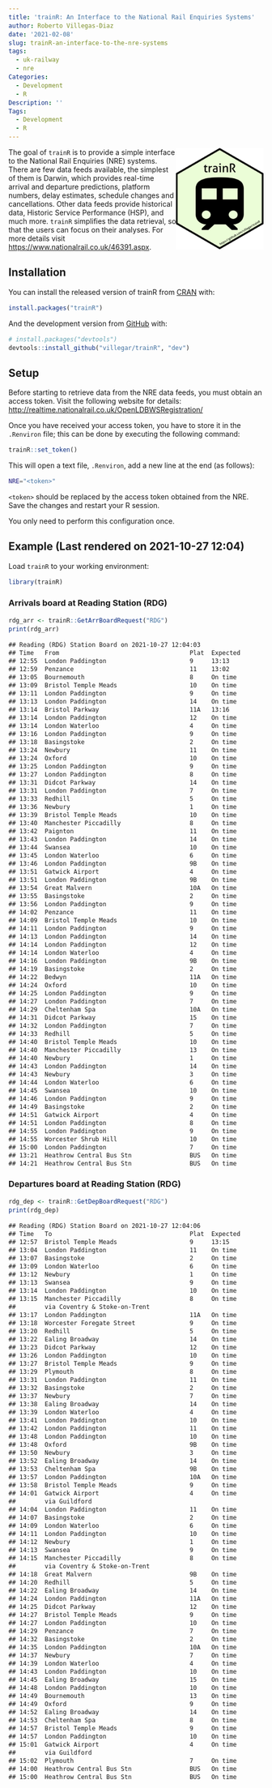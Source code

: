 ```yaml
---
title: 'trainR: An Interface to the National Rail Enquiries Systems'
author: Roberto Villegas-Diaz
date: '2021-02-08'
slug: trainR-an-interface-to-the-nre-systems
tags:
  - uk-railway
  - nre
Categories:
  - Development
  - R
Description: ''
Tags:
  - Development
  - R
---
```


<img src="https://raw.githubusercontent.com/villegar/trainR/main/inst/images/logo.png" alt="logo" align="right" height=200px/>

The goal of `trainR` is to provide a simple interface to the 
National Rail Enquiries (NRE) systems. There are few data feeds 
available, the simplest of them is Darwin, which provides real-time 
arrival and departure predictions, platform numbers, delay estimates, 
schedule changes and cancellations. Other data feeds provide historical 
data, Historic Service Performance (HSP), and much more. `trainR` 
simplifies the data retrieval, so that the users can focus on their 
analyses. For more details visit 
https://www.nationalrail.co.uk/46391.aspx.

## Installation

You can install the released version of trainR from [CRAN](https://CRAN.R-project.org) with:

``` r
install.packages("trainR")
```

And the development version from [GitHub](https://github.com/) with:

``` r
# install.packages("devtools")
devtools::install_github("villegar/trainR", "dev")
```

## Setup
Before starting to retrieve data from the NRE data feeds, you must obtain an access token. 
Visit the following website for details: http://realtime.nationalrail.co.uk/OpenLDBWSRegistration/

Once you have received your access token, you have to store it in the `.Renviron` file; this can be 
done by executing the following command:


```r
trainR::set_token()
```

This will open a text file, `.Renviron`, add a new line at the end (as follows):

```bash
NRE="<token>"
```

`<token>` should be replaced by the access token obtained from the NRE. Save the changes and restart 
your R session.

You only need to perform this configuration once.

## Example (Last rendered on 2021-10-27 12:04)

Load `trainR` to your working environment:

```r
library(trainR)
```

### Arrivals board at Reading Station (RDG)


```r
rdg_arr <- trainR::GetArrBoardRequest("RDG")
print(rdg_arr)
```

```
## Reading (RDG) Station Board on 2021-10-27 12:04:03
## Time   From                                    Plat  Expected
## 12:55  London Paddington                       9     13:13
## 12:59  Penzance                                11    13:02
## 13:05  Bournemouth                             8     On time
## 13:09  Bristol Temple Meads                    10    On time
## 13:11  London Paddington                       9     On time
## 13:13  London Paddington                       14    On time
## 13:14  Bristol Parkway                         11A   13:16
## 13:14  London Paddington                       12    On time
## 13:14  London Waterloo                         4     On time
## 13:16  London Paddington                       9     On time
## 13:18  Basingstoke                             2     On time
## 13:24  Newbury                                 11    On time
## 13:24  Oxford                                  10    On time
## 13:25  London Paddington                       9     On time
## 13:27  London Paddington                       8     On time
## 13:31  Didcot Parkway                          14    On time
## 13:31  London Paddington                       7     On time
## 13:33  Redhill                                 5     On time
## 13:36  Newbury                                 1     On time
## 13:39  Bristol Temple Meads                    10    On time
## 13:40  Manchester Piccadilly                   8     On time
## 13:42  Paignton                                11    On time
## 13:43  London Paddington                       14    On time
## 13:44  Swansea                                 10    On time
## 13:45  London Waterloo                         6     On time
## 13:46  London Paddington                       9B    On time
## 13:51  Gatwick Airport                         4     On time
## 13:51  London Paddington                       9B    On time
## 13:54  Great Malvern                           10A   On time
## 13:55  Basingstoke                             2     On time
## 13:56  London Paddington                       9     On time
## 14:02  Penzance                                11    On time
## 14:09  Bristol Temple Meads                    10    On time
## 14:11  London Paddington                       9     On time
## 14:13  London Paddington                       14    On time
## 14:14  London Paddington                       12    On time
## 14:14  London Waterloo                         4     On time
## 14:16  London Paddington                       9B    On time
## 14:19  Basingstoke                             2     On time
## 14:22  Bedwyn                                  11A   On time
## 14:24  Oxford                                  10    On time
## 14:25  London Paddington                       9     On time
## 14:27  London Paddington                       7     On time
## 14:29  Cheltenham Spa                          10A   On time
## 14:31  Didcot Parkway                          15    On time
## 14:32  London Paddington                       7     On time
## 14:33  Redhill                                 5     On time
## 14:40  Bristol Temple Meads                    10    On time
## 14:40  Manchester Piccadilly                   13    On time
## 14:40  Newbury                                 1     On time
## 14:43  London Paddington                       14    On time
## 14:43  Newbury                                 3     On time
## 14:44  London Waterloo                         6     On time
## 14:45  Swansea                                 10    On time
## 14:46  London Paddington                       9     On time
## 14:49  Basingstoke                             2     On time
## 14:51  Gatwick Airport                         4     On time
## 14:51  London Paddington                       8     On time
## 14:55  London Paddington                       9     On time
## 14:55  Worcester Shrub Hill                    10    On time
## 15:00  London Paddington                       7     On time
## 13:21  Heathrow Central Bus Stn                BUS   On time
## 14:21  Heathrow Central Bus Stn                BUS   On time
```

### Departures board at Reading Station (RDG)


```r
rdg_dep <- trainR::GetDepBoardRequest("RDG")
print(rdg_dep)
```

```
## Reading (RDG) Station Board on 2021-10-27 12:04:06
## Time   To                                      Plat  Expected
## 12:57  Bristol Temple Meads                    9     13:15
## 13:04  London Paddington                       11    On time
## 13:07  Basingstoke                             2     On time
## 13:09  London Waterloo                         6     On time
## 13:12  Newbury                                 1     On time
## 13:13  Swansea                                 9     On time
## 13:14  London Paddington                       10    On time
## 13:15  Manchester Piccadilly                   8     On time
##        via Coventry & Stoke-on-Trent           
## 13:17  London Paddington                       11A   On time
## 13:18  Worcester Foregate Street               9     On time
## 13:20  Redhill                                 5     On time
## 13:22  Ealing Broadway                         14    On time
## 13:23  Didcot Parkway                          12    On time
## 13:26  London Paddington                       10    On time
## 13:27  Bristol Temple Meads                    9     On time
## 13:29  Plymouth                                8     On time
## 13:31  London Paddington                       11    On time
## 13:32  Basingstoke                             2     On time
## 13:37  Newbury                                 7     On time
## 13:38  Ealing Broadway                         14    On time
## 13:39  London Waterloo                         4     On time
## 13:41  London Paddington                       10    On time
## 13:42  London Paddington                       11    On time
## 13:48  London Paddington                       10    On time
## 13:48  Oxford                                  9B    On time
## 13:50  Newbury                                 3     On time
## 13:52  Ealing Broadway                         14    On time
## 13:53  Cheltenham Spa                          9B    On time
## 13:57  London Paddington                       10A   On time
## 13:58  Bristol Temple Meads                    9     On time
## 14:01  Gatwick Airport                         4     On time
##        via Guildford                           
## 14:04  London Paddington                       11    On time
## 14:07  Basingstoke                             2     On time
## 14:09  London Waterloo                         6     On time
## 14:11  London Paddington                       10    On time
## 14:12  Newbury                                 1     On time
## 14:13  Swansea                                 9     On time
## 14:15  Manchester Piccadilly                   8     On time
##        via Coventry & Stoke-on-Trent           
## 14:18  Great Malvern                           9B    On time
## 14:20  Redhill                                 5     On time
## 14:22  Ealing Broadway                         14    On time
## 14:24  London Paddington                       11A   On time
## 14:25  Didcot Parkway                          12    On time
## 14:27  Bristol Temple Meads                    9     On time
## 14:27  London Paddington                       10    On time
## 14:29  Penzance                                7     On time
## 14:32  Basingstoke                             2     On time
## 14:35  London Paddington                       10A   On time
## 14:37  Newbury                                 7     On time
## 14:39  London Waterloo                         4     On time
## 14:43  London Paddington                       10    On time
## 14:45  Ealing Broadway                         15    On time
## 14:48  London Paddington                       10    On time
## 14:49  Bournemouth                             13    On time
## 14:49  Oxford                                  9     On time
## 14:52  Ealing Broadway                         14    On time
## 14:53  Cheltenham Spa                          8     On time
## 14:57  Bristol Temple Meads                    9     On time
## 14:57  London Paddington                       10    On time
## 15:01  Gatwick Airport                         4     On time
##        via Guildford                           
## 15:02  Plymouth                                7     On time
## 14:00  Heathrow Central Bus Stn                BUS   On time
## 15:00  Heathrow Central Bus Stn                BUS   On time
```
